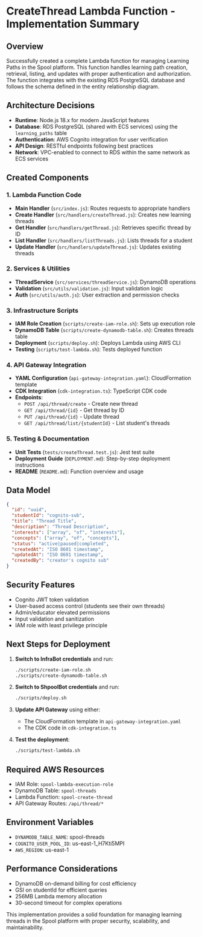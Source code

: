 # CreateThread Lambda Function - Implementation Summary

## Overview
Successfully created a complete Lambda function for managing Learning Paths in the Spool platform. This function handles learning path creation, retrieval, listing, and updates with proper authentication and authorization. The function integrates with the existing RDS PostgreSQL database and follows the schema defined in the entity relationship diagram.

## Architecture Decisions
- **Runtime**: Node.js 18.x for modern JavaScript features
- **Database**: RDS PostgreSQL (shared with ECS services) using the `learning_paths` table
- **Authentication**: AWS Cognito integration for user verification
- **API Design**: RESTful endpoints following best practices
- **Network**: VPC-enabled to connect to RDS within the same network as ECS services

## Created Components

### 1. Lambda Function Code
- **Main Handler** (`src/index.js`): Routes requests to appropriate handlers
- **Create Handler** (`src/handlers/createThread.js`): Creates new learning threads
- **Get Handler** (`src/handlers/getThread.js`): Retrieves specific thread by ID
- **List Handler** (`src/handlers/listThreads.js`): Lists threads for a student
- **Update Handler** (`src/handlers/updateThread.js`): Updates existing threads

### 2. Services & Utilities
- **ThreadService** (`src/services/threadService.js`): DynamoDB operations
- **Validation** (`src/utils/validation.js`): Input validation logic
- **Auth** (`src/utils/auth.js`): User extraction and permission checks

### 3. Infrastructure Scripts
- **IAM Role Creation** (`scripts/create-iam-role.sh`): Sets up execution role
- **DynamoDB Table** (`scripts/create-dynamodb-table.sh`): Creates threads table
- **Deployment** (`scripts/deploy.sh`): Deploys Lambda using AWS CLI
- **Testing** (`scripts/test-lambda.sh`): Tests deployed function

### 4. API Gateway Integration
- **YAML Configuration** (`api-gateway-integration.yaml`): CloudFormation template
- **CDK Integration** (`cdk-integration.ts`): TypeScript CDK code
- **Endpoints**:
  - `POST /api/thread/create` - Create new thread
  - `GET /api/thread/{id}` - Get thread by ID
  - `PUT /api/thread/{id}` - Update thread
  - `GET /api/thread/list/{studentId}` - List student's threads

### 5. Testing & Documentation
- **Unit Tests** (`tests/createThread.test.js`): Jest test suite
- **Deployment Guide** (`DEPLOYMENT.md`): Step-by-step deployment instructions
- **README** (`README.md`): Function overview and usage

## Data Model

```json
{
  "id": "uuid",
  "studentId": "cognito-sub",
  "title": "Thread Title",
  "description": "Thread Description",
  "interests": ["array", "of", "interests"],
  "concepts": ["array", "of", "concepts"],
  "status": "active|paused|completed",
  "createdAt": "ISO 8601 timestamp",
  "updatedAt": "ISO 8601 timestamp",
  "createdBy": "creator's cognito sub"
}
```

## Security Features
- Cognito JWT token validation
- User-based access control (students see their own threads)
- Admin/educator elevated permissions
- Input validation and sanitization
- IAM role with least privilege principle

## Next Steps for Deployment

1. **Switch to InfraBot credentials** and run:
   ```bash
   ./scripts/create-iam-role.sh
   ./scripts/create-dynamodb-table.sh
   ```

2. **Switch to ShpoolBot credentials** and run:
   ```bash
   ./scripts/deploy.sh
   ```

3. **Update API Gateway** using either:
   - The CloudFormation template in `api-gateway-integration.yaml`
   - The CDK code in `cdk-integration.ts`

4. **Test the deployment**:
   ```bash
   ./scripts/test-lambda.sh
   ```

## Required AWS Resources
- IAM Role: `spool-lambda-execution-role`
- DynamoDB Table: `spool-threads`
- Lambda Function: `spool-create-thread`
- API Gateway Routes: `/api/thread/*`

## Environment Variables
- `DYNAMODB_TABLE_NAME`: spool-threads
- `COGNITO_USER_POOL_ID`: us-east-1_H7Kti5MPI
- `AWS_REGION`: us-east-1

## Performance Considerations
- DynamoDB on-demand billing for cost efficiency
- GSI on studentId for efficient queries
- 256MB Lambda memory allocation
- 30-second timeout for complex operations

This implementation provides a solid foundation for managing learning threads in the Spool platform with proper security, scalability, and maintainability.